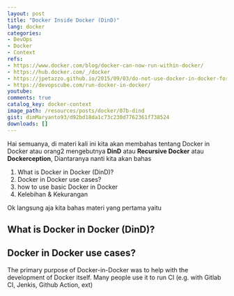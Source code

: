 ```yaml
---
layout: post
title: "Docker Inside Docker (DinD)"
lang: docker
categories:
- DevOps
- Docker
- Context
refs: 
- https://www.docker.com/blog/docker-can-now-run-within-docker/
- https://hub.docker.com/_/docker
- https://jpetazzo.github.io/2015/09/03/do-not-use-docker-in-docker-for-ci/
- https://devopscube.com/run-docker-in-docker/
youtube: 
comments: true
catalog_key: docker-context
image_path: /resources/posts/docker/07b-dind
gist: dimMaryanto93/d92bd18da1c73c230d7762361f738524
downloads: []
---
```



Hai semuanya, di materi kali ini kita akan membahas tentang Docker in Docker atau orang2 mengebutnya **DinD** atau **Recursive Docker** atau **Dockerception**, Diantaranya nanti kita akan bahas

1. What is Docker in Docker (DinD)?
2. Docker in Docker use cases?
3. how to use basic Docker in Docker
4. Kelebihan & Kekurangan

Ok langsung aja kita bahas materi yang pertama yaitu 

## What is Docker in Docker (DinD)?



## Docker in Docker use cases?

The primary purpose of Docker-in-Docker was to help with the development of Docker itself. Many people use it to run CI (e.g. with Gitlab CI, Jenkis, Github Action, ext)